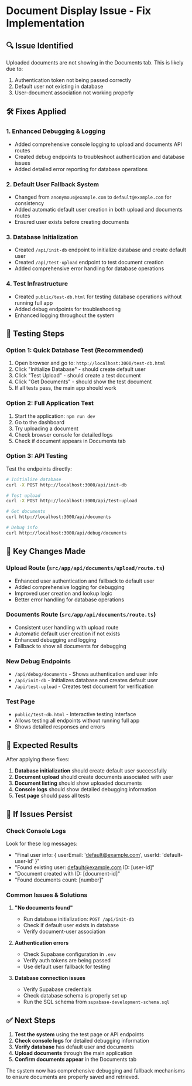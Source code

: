 # Document Display Issue - Fix Implementation

## 🔍 **Issue Identified**
Uploaded documents are not showing in the Documents tab. This is likely due to:
1. Authentication token not being passed correctly
2. Default user not existing in database
3. User-document association not working properly

## 🛠️ **Fixes Applied**

### 1. **Enhanced Debugging & Logging**
- Added comprehensive console logging to upload and documents API routes
- Created debug endpoints to troubleshoot authentication and database issues
- Added detailed error reporting for database operations

### 2. **Default User Fallback System**
- Changed from `anonymous@example.com` to `default@example.com` for consistency
- Added automatic default user creation in both upload and documents routes
- Ensured user exists before creating documents

### 3. **Database Initialization**
- Created `/api/init-db` endpoint to initialize database and create default user
- Created `/api/test-upload` endpoint to test document creation
- Added comprehensive error handling for database operations

### 4. **Test Infrastructure**
- Created `public/test-db.html` for testing database operations without running full app
- Added debug endpoints for troubleshooting
- Enhanced logging throughout the system

## 🧪 **Testing Steps**

### **Option 1: Quick Database Test (Recommended)**
1. Open browser and go to: `http://localhost:3000/test-db.html`
2. Click "Initialize Database" - should create default user
3. Click "Test Upload" - should create a test document
4. Click "Get Documents" - should show the test document
5. If all tests pass, the main app should work

### **Option 2: Full Application Test**
1. Start the application: `npm run dev`
2. Go to the dashboard
3. Try uploading a document
4. Check browser console for detailed logs
5. Check if document appears in Documents tab

### **Option 3: API Testing**
Test the endpoints directly:
```bash
# Initialize database
curl -X POST http://localhost:3000/api/init-db

# Test upload
curl -X POST http://localhost:3000/api/test-upload

# Get documents
curl http://localhost:3000/api/documents

# Debug info
curl http://localhost:3000/api/debug/documents
```

## 🔧 **Key Changes Made**

### **Upload Route (`src/app/api/documents/upload/route.ts`)**
- Enhanced user authentication and fallback to default user
- Added comprehensive logging for debugging
- Improved user creation and lookup logic
- Better error handling for database operations

### **Documents Route (`src/app/api/documents/route.ts`)**
- Consistent user handling with upload route
- Automatic default user creation if not exists
- Enhanced debugging and logging
- Fallback to show all documents for debugging

### **New Debug Endpoints**
- `/api/debug/documents` - Shows authentication and user info
- `/api/init-db` - Initializes database and creates default user
- `/api/test-upload` - Creates test document for verification

### **Test Page**
- `public/test-db.html` - Interactive testing interface
- Allows testing all endpoints without running full app
- Shows detailed responses and errors

## 🎯 **Expected Results**

After applying these fixes:
1. **Database initialization** should create default user successfully
2. **Document upload** should create documents associated with user
3. **Document listing** should show uploaded documents
4. **Console logs** should show detailed debugging information
5. **Test page** should pass all tests

## 🚨 **If Issues Persist**

### **Check Console Logs**
Look for these log messages:
- "Final user info: { userEmail: 'default@example.com', userId: 'default-user-id' }"
- "Found existing user: default@example.com ID: [user-id]"
- "Document created with ID: [document-id]"
- "Found documents count: [number]"

### **Common Issues & Solutions**

1. **"No documents found"**
   - Run database initialization: `POST /api/init-db`
   - Check if default user exists in database
   - Verify document-user association

2. **Authentication errors**
   - Check Supabase configuration in `.env`
   - Verify auth tokens are being passed
   - Use default user fallback for testing

3. **Database connection issues**
   - Verify Supabase credentials
   - Check database schema is properly set up
   - Run the SQL schema from `supabase-development-schema.sql`

## ✅ **Next Steps**

1. **Test the system** using the test page or API endpoints
2. **Check console logs** for detailed debugging information
3. **Verify database** has default user and documents
4. **Upload documents** through the main application
5. **Confirm documents appear** in the Documents tab

The system now has comprehensive debugging and fallback mechanisms to ensure documents are properly saved and retrieved.